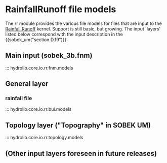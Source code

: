 # RainfallRunoff file models

The rr module provides the various file models for files that are input to the 
[Rainfall Runoff](glossary.md#rainfall-runoff) kernel.
Support is still basic, but growing. The input 'layers' listed below correspond with the input description
in the {{sobek_um("section.D.19")}}.

## Main input (sobek_3b.fnm)
::: hydrolib.core.io.rr.fnm.models

## General layer
### rainfall file
::: hydrolib.core.io.rr.bui.models


## Topology layer ("Topography" in SOBEK UM)
::: hydrolib.core.io.rr.topology.models

## (Other input layers foreseen in future releases)
